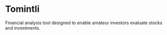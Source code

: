 # Tomintli
Financial analysis tool designed to enable amateur investors evaluate stocks and investments.
